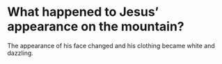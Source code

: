 # What happened to Jesus’ appearance on the mountain?

The appearance of his face changed and his clothing became white and dazzling.
